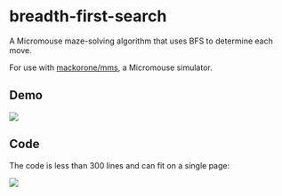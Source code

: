 # breadth-first-search

A Micromouse maze-solving algorithm that uses BFS to determine each move.

For use with [mackorone/mms](https://github.com/mackorone/mms), a Micromouse simulator.

## Demo

![](https://github.com/mackorone/mackalgo/blob/master/demo.gif)

## Code

The code is less than 300 lines and can fit on a single page:

![](https://github.com/mackorone/breadth-first-search/blob/master/code.png)
